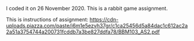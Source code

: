 I coded it on 26 November 2020.
This is a rabbit game assignment.

This is instructions of assignment:
https://cdn-uploads.piazza.com/paste/i6m1e5ezvh37gr/c1ca25456d5a84dac1c612ac2a2a51a3754744a200731fcddb7a3be827ddfa78/BBM103_AS2.pdf
